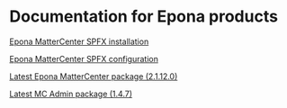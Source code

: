 <h1>Documentation for Epona products</h1>

<a href="./EponaMC_spfx/EponaMC_installation.md">Epona MatterCenter SPFX installation</a>

<a href="./EponaMC_spfx/EponaMC_configuration.md">Epona MatterCenter SPFX configuration</a>

<a href="./MC_pkg/2.1.12.0/readme.md" target="_blank">Latest Epona MatterCenter package (2.1.12.0)</a>

<a href="./MCAdmin_pkg/1.4.7/readme.md" target="_blank">Latest MC Admin package (1.4.7)</a>